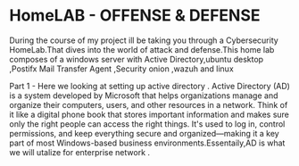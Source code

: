 # HomeLAB - OFFENSE & DEFENSE

During the course of my project ill be taking you through a Cybersecurity HomeLab.That dives into the world of attack and defense.This home lab composes of a windows server with Active Directory,ubuntu desktop ,Postifx Mail Transfer Agent ,Security onion ,wazuh and linux  

Part 1 - Here we looking at setting up active directory .
Active Directory (AD) is a system developed by Microsoft that helps organizations manage and organize their computers, users, and other resources in a network. Think of it like a digital phone book that stores important information and makes sure only the right people can access the right things. It's used to log in, control permissions, and keep everything secure and organized—making it a key part of most Windows-based business environments.Essentaily,AD is what we will utalize for enterprise network .

